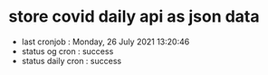 # store covid daily api as json data

- last cronjob : Monday, 26 July 2021 13:20:46
- status og cron : success
- status daily cron : success
      
      